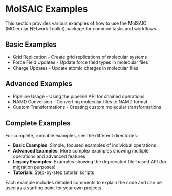 # MolSAIC Examples

This section provides various examples of how to use the MolSAIC (MOlecular NEtwork Toolkit) package for common tasks and workflows.

## Basic Examples

- Grid Replication - Create grid replications of molecular systems
- Force Field Updates - Update force field types in molecular files
- Charge Updates - Update atomic charges in molecular files

## Advanced Examples

- Pipeline Usage - Using the pipeline API for chained operations
- NAMD Conversion - Converting molecular files to NAMD format
- Custom Transformations - Creating custom molecular transformations

## Complete Examples

For complete, runnable examples, see the different directories:

- **Basic Examples**: Simple, focused examples of individual operations
- **Advanced Examples**: More complex examples showing multiple operations and advanced features
- **Legacy Examples**: Examples showing the deprecated file-based API (for migration purposes)
- **Tutorials**: Step-by-step tutorial scripts

Each example includes detailed comments to explain the code and can be used as a starting point for your own projects.